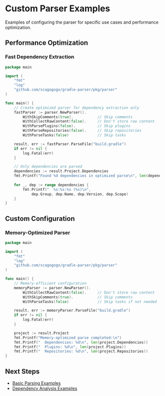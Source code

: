 # Custom Parser Examples

Examples of configuring the parser for specific use cases and performance optimization.

## Performance Optimization

### Fast Dependency Extraction

```go
package main

import (
    "fmt"
    "log"
    "github.com/scagogogo/gradle-parser/pkg/parser"
)

func main() {
    // Create optimized parser for dependency extraction only
    fastParser := parser.NewParser().
        WithSkipComments(true).           // Skip comments
        WithCollectRawContent(false).     // Don't store raw content
        WithParsePlugins(false).          // Skip plugins
        WithParseRepositories(false).     // Skip repositories
        WithParseTasks(false)             // Skip tasks

    result, err := fastParser.ParseFile("build.gradle")
    if err != nil {
        log.Fatal(err)
    }

    // Only dependencies are parsed
    dependencies := result.Project.Dependencies
    fmt.Printf("Found %d dependencies in optimized parse\n", len(dependencies))
    
    for _, dep := range dependencies {
        fmt.Printf("  %s:%s:%s (%s)\n", 
            dep.Group, dep.Name, dep.Version, dep.Scope)
    }
}
```

## Custom Configuration

### Memory-Optimized Parser

```go
package main

import (
    "fmt"
    "log"
    "github.com/scagogogo/gradle-parser/pkg/parser"
)

func main() {
    // Memory-efficient configuration
    memoryParser := parser.NewParser().
        WithCollectRawContent(false).     // Don't store raw content
        WithSkipComments(true).           // Skip comments
        WithParseTasks(false)             // Skip tasks if not needed

    result, err := memoryParser.ParseFile("build.gradle")
    if err != nil {
        log.Fatal(err)
    }

    project := result.Project
    fmt.Printf("Memory-optimized parse completed:\n")
    fmt.Printf("  Dependencies: %d\n", len(project.Dependencies))
    fmt.Printf("  Plugins: %d\n", len(project.Plugins))
    fmt.Printf("  Repositories: %d\n", len(project.Repositories))
}
```

## Next Steps

- [Basic Parsing Examples](./basic-parsing.md)
- [Dependency Analysis Examples](./dependency-analysis.md)
